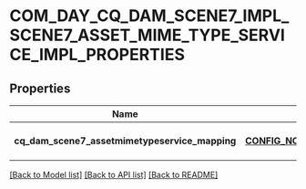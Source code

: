 # COM_DAY_CQ_DAM_SCENE7_IMPL_SCENE7_ASSET_MIME_TYPE_SERVICE_IMPL_PROPERTIES

## Properties
Name | Type | Description | Notes
------------ | ------------- | ------------- | -------------
**cq_dam_scene7_assetmimetypeservice_mapping** | [**CONFIG_NODE_PROPERTY_ARRAY**](configNodePropertyArray.md) |  | [optional] [default to null]

[[Back to Model list]](../README.md#documentation-for-models) [[Back to API list]](../README.md#documentation-for-api-endpoints) [[Back to README]](../README.md)


